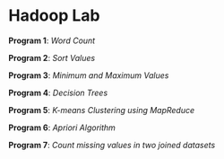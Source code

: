 # Hadoop Lab

**Program 1**: *Word Count*

**Program 2**: *Sort Values*

**Program 3**: *Minimum and Maximum Values*

**Program 4**: *Decision Trees*

**Program 5**: *K-means Clustering using MapReduce*

**Program 6**: *Apriori Algorithm*

**Program 7**: *Count missing values in two joined datasets*
